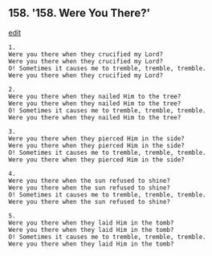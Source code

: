 
## 158.  '158. Were You There?'
[edit](https://docs.google.com/document/d/1qDfdphmOZ6fCFKm_E9qdWaQmYrvfX229/edit?mode=html)






    1.
    Were you there when they crucified my Lord?
    Were you there when they crucified my Lord?
    O! Sometimes it causes me to tremble, tremble, tremble.
    Were you there when they crucified my Lord?

    2.
    Were you there when they nailed Him to the tree?
    Were you there when they nailed Him to the tree?
    O! Sometimes it causes me to tremble, tremble, tremble.
    Were you there when they nailed Him to the tree?

    3.
    Were you there when they pierced Him in the side?
    Were you there when they pierced Him in the side?
    O! Sometimes it causes me to tremble, tremble, tremble.
    Were you there when they pierced Him in the side?

    4.
    Were you there when the sun refused to shine?
    Were you there when the sun refused to shine?
    O! Sometimes it causes me to tremble, tremble, tremble.
    Were you there when the sun refused to shine?

    5.
    Were you there when they laid Him in the tomb?
    Were you there when they laid Him in the tomb?
    O! Sometimes it causes me to tremble, tremble, tremble.
    Were you there when they laid Him in the tomb?
